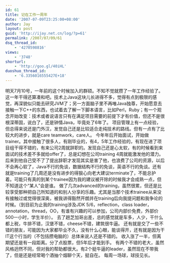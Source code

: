 ```yaml
---
id: 61
title: 记在工作一周年
date: '2007-07-09T23:25:00+08:00'
author: Jay
layout: post
guid: 'http://ijay.net.cn/log/?p=61'
permalink: /2007/07/09/61
dsq_thread_id:
    - '4270598816'
views:
    - '3748'
shorturl:
    - 'http://goo.gl/40iHL'
duoshuo_thread_id:
    - '6.3356016555427E+18'
---
```


明天7月10号，一年前的这个时候加入的群硕。不知不觉就攒了一年工作经验了。
这一年干得还算凑和吧。技术上Java这块儿长进得不多，觉得有点到极限的感觉，再深貌似只能去研究JVM了；另一方面脑子里不再唯Java独尊，开始愿意去接触一下C++的东西，也试着去了解一下脚本语言，比如Perl，Ruby；有一个观念开始改变：技术或者说语言只有在满足项目需要的前提下才有价值，但还不是很根深蒂固，说白了，还是钟情Java，毕竟处了6年了。
项目管理上有一点经验，但总得来说还是门外汉，发觉自己还是比较适合走纯技术的路线。但有一点有了比较大的进步，就是care teamwork，care人。
今年年后开始面试，开始做trainer。其中接触了很多人，有刚毕业的，有4，5年工作经验的，有现在进了项目组干得不错的，有来公司2周就辞职的。发现自己还是心太软，有的时候看到来面试的技术差不多就给offer了，总是幻想在公司training 4周就能激发他的潜力。后来到他自己受不了了提出辞职才发现其实是害了他，也浪费了公司的资源，以后不会再心软了，Java不行的免谈，数据结构不行的免谈，英语不行的免谈。还有就是training了几周还是没有进步的得狠心向老大建议terminate了，不能总护着。可能只有真的到某个trainee因为我的建议被开除的时候我才会成熟一点，但不知道这个“某人”会是谁。
做了几次advanced的training，虽然很累，但还是比较享受那种把自己所知道的和别人分享的乐趣。尤其是当那个技术trainee从来没有接触过或觉得很深奥，被我讲得豁然开朗并在training后向我提问题和我争论的时候。（到目前为止我的training涉及JDK 5/6，reflection，class loader，annotation，thread，OO，有谁有兴趣的可以参加，公司内部价免费，外部价500一小时，学生半价）。
去了趟芝加哥出差，总的感觉就是车多，人少，干什么都上税，牛排不错，汉堡不错，cheese不错，建筑很牛逼。
还有就是交了一些不错的朋友，可能因为大家都毕业不久，没有什么心眼，能谈得开，还有就是因为干IT这个行当的（不包括攒电脑的）总体来说人还是不错的。
收入涨了一半，但离期望还是有一段距离。分了点股票，但5年后才能到手。
有两个不错的老大，虽然风格迥然不同，但对我的帮助都很大。有2个挺牛逼的leader，虽然现在不带我了，但是还是经常喝个酒抽个烟聊个天，挺自在。
每周一场球，球技见长。